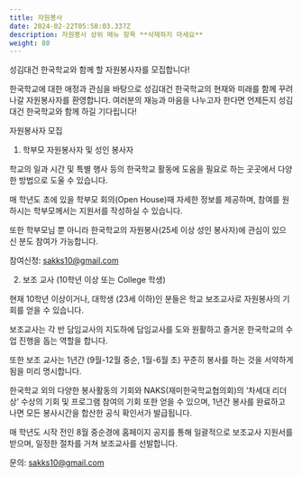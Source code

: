 ```yaml
---
title: 자원봉사
date: 2024-02-22T05:58:03.337Z
description: 자원봉사 상위 메뉴 항목 **삭제하지 마세요**
weight: 80
---
```

성김대건 한국학교와 함께 할 자원봉사자를 모집합니다!

한국학교에 대한 애정과 관심을 바탕으로 성김대건 한국학교의 현재와 미래를 함께 꾸려 나갈 자원봉사자를 환영합니다. 여러분의 재능과 마음을 나누고자 한다면 언제든지 성김대건 한국학교와 함께 하길 기다립니다!



자원봉사자 모집

1. 학부모 자원봉사자 및 성인 봉사자

학교의 일과 시간 및 특별 행사 등의 한국학교 활동에 도움을 필요로 하는 곳곳에서 다양한 방법으로 도울 수 있습니다.

매 학년도 초에 있을 학부모 회의(Open House)때 자세한 정보를 제공하며, 참여를 원하시는 학부모께서는 지원서를 작성하실 수 있습니다.

또한 학부모님 뿐 아니라 한국학교의 자원봉사(25세 이상 성인 봉사자)에 관심이 있으신 분도 참여가 가능합니다.

참여신청: sakks10@gmail.com



2. 보조 교사 (10학년 이상 또는 College 학생)

현재 10학년 이상이거나, 대학생 (23세 이하)인 분들은 학교 보조교사로 자원봉사의 기회를 얻을 수 있습니다.

보조교사는 각 반 담임교사의 지도하에 담임교사를 도와 원활하고 즐거운 한국학교의 수업 진행을 돕는 역할을 합니다.

또한 보조 교사는 1년간 (9월-12월 중순, 1월-6월 초) 꾸준히 봉사를 하는 것을 서약하게 됨을 미리 명시합니다.

한국학교 외의 다양한 봉사활동의 기회와 NAKS(재미한국학교협의회)의 ‘차세대 리더상’ 수상의 기회 및 프로그램 참여의 기회 또한 얻을 수 있으며, 1년간 봉사를 완료하고 나면 모든 봉사시간을 합산한 공식 확인서가 발급됩니다.

매 학년도 시작 전인 8월 중순경에 홈페이지 공지를 통해 일괄적으로 보조교사 지원서를 받으며, 일정한 절차를 거쳐 보조교사를 선발합니다.

문의: sakks10@gmail.com
